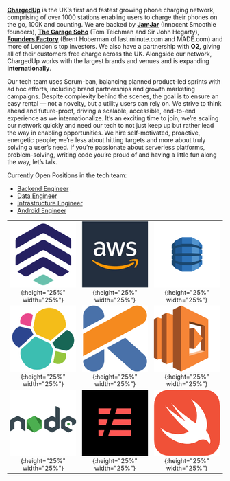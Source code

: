 
**[ChargedUp](https://chargedup.green)** is the UK’s first and fastest growing phone charging network, comprising of over 1000 stations enabling users to charge their phones on the go, 100K and counting. We are backed by **[JamJar](http://www.jamjarinvestments.com)** (Innocent Smoothie founders), **[The Garage Soho](https://www.thegaragesoho.london)** (Tom Teichman and Sir John Hegarty), **[Founders Factory](https://foundersfactory.com)** (Brent Hoberman of last minute.com and MADE.com) and more of London's top investors. We also have a partnership with **O2,** giving all of their customers free charge across the UK. Alongside our network, ChargedUp works with the largest brands and venues and is expanding **internationally**. 

Our tech team uses Scrum-ban, balancing planned product-led sprints with ad hoc efforts, including brand partnerships and growth marketing campaigns. Despite complexity behind the scenes, the goal is to ensure an easy rental — not a novelty, but a utility users can rely on. We strive to think ahead and future-proof, driving a scalable, accessible, end-to-end experience as we internationalize. It’s an exciting time to join; we’re scaling our network quickly and need our tech to not just keep up but rather lead the way in enabling opportunities. We hire self-motivated, proactive, energetic people; we’re less about hitting targets and more about truly solving a user’s need. If you’re passionate about serverless platforms, problem-solving, writing code you’re proud of and having a little fun along the way, let’s talk.

Currently Open Positions in the tech team:

- [Backend Engineer](backend-engineer.md)
- [Data Engineer](data-engineer.md)
- [Infrastructure Engineer](infrastracture-engineer.md)
- [Android Engineer](android-engineer.md)

|                                                               |                                                                    |                                                          |
| :-----------------------------------------------------------: | :----------------------------------------------------------------: | :------------------------------------------------------: |
| ![chargedup](images/chargedup.png){:height="25%" width="25%"} |         ![AWS](images/aws.png){:height="25%" width="25%"}          |  ![dynamodb](images/ddb.png){:height="25%" width="25%"}  |
|  ![elastic search](images/es.png){:height="25%" width="25%"}  |      ![kotlin](images/kotlin.png){:height="25%" width="25%"}       | ![lambdas](images/lambda.png){:height="25%" width="25%"} |
|    ![node.js](images/node.png){:height="25%" width="25%"}     | ![serverless framework](images/sls.png){:height="25%" width="25%"} |  ![swift](images/swift.png){:height="25%" width="25%"}   |







